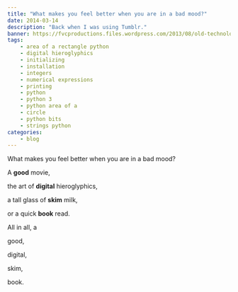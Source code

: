 ```yaml
---
title: "What makes you feel better when you are in a bad mood?"
date: 2014-03-14
description: "Back when I was using Tumblr."
banner: https://fvcproductions.files.wordpress.com/2013/08/old-technology-never-forget.jpg?w=1366
tags:
    - area of a rectangle python
    - digital hieroglyphics
    - initializing
    - installation
    - integers
    - numerical expressions
    - printing
    - python
    - python 3
    - python area of a
    - circle
    - python bits
    - strings python
categories:
    - blog
---
```


What makes you feel better when you are in a bad mood?

A **good** movie,

the art of **digital** hieroglyphics,

a tall glass of **skim** milk,

or a quick **book** read.

All in all, a

good,

digital,

skim,

book.
